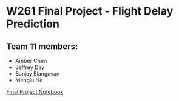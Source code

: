 # W261 Final Project - Flight Delay Prediction


## Team 11 members:
- Amber Chen
- Jeffrey Day
- Sanjay Elangovan
- Menglu He


[Final Project Notebook](https://github.com/ShuYingAmberChen/Machine-learning-projects/blob/main/Flight_delay_prediction/W261_SU21_FINAL_PROJECT_TEAM11.ipynb)
